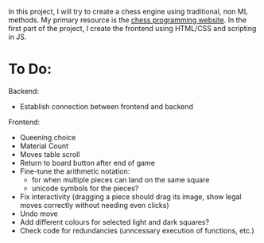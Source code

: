 In this project, I will try to create a chess engine using traditional, non ML methods. My primary resource is the [chess programming website](https://www.chessprogramming.org/Getting_Started). In the first part of the project, I create the frontend using HTML/CSS and scripting in JS.

# To Do:
Backend:
- Establish connection between frontend and backend


Frontend:
- Queening choice
- Material Count 
- Moves table scroll
- Return to board button after end of game
- Fine-tune the arithmetic notation: 
    - for when multiple pieces can land on the same square
    - unicode symbols for the pieces?
- Fix interactivity (dragging a piece should drag its image, show legal moves correctly without needing even clicks)
- Undo move
- Add different colours for selected light and dark squares?
- Check code for redundancies (unncessary execution of functions, etc.)
